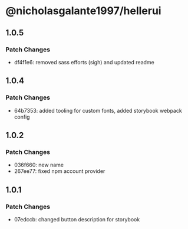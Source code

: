 # @nicholasgalante1997/hellerui

## 1.0.5

### Patch Changes

- df4f1e6: removed sass efforts (sigh) and updated readme

## 1.0.4

### Patch Changes

- 64b7353: added tooling for custom fonts, added storybook webpack config

## 1.0.2

### Patch Changes

- 036f660: new name
- 267ee77: fixed npm account provider

## 1.0.1

### Patch Changes

- 07edccb: changed button description for storybook
